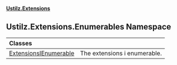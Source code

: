 #### [Ustilz.Extensions](index.md 'index')

## Ustilz.Extensions.Enumerables Namespace

| Classes | |
| :--- | :--- |
| [ExtensionsIEnumerable](Ustilz.Extensions.Enumerables.ExtensionsIEnumerable.md 'Ustilz.Extensions.Enumerables.ExtensionsIEnumerable') | The extensions i enumerable. |
